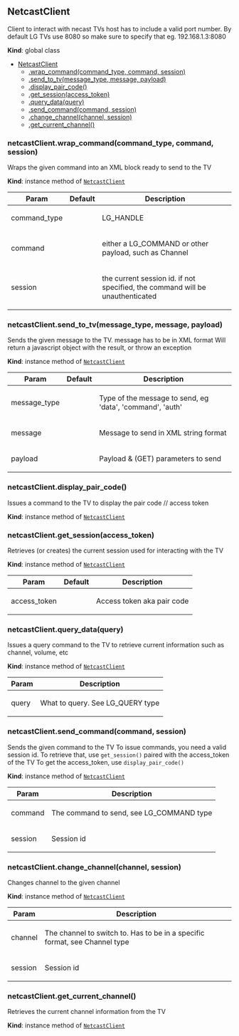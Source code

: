 <a name="NetcastClient"></a>

## NetcastClient
<p>Client to interact with necast TVs
host has to include a valid port number. By default LG TVs use 8080 so make sure to specify that
eg. 192.168.1.3:8080</p>

**Kind**: global class  

* [NetcastClient](#NetcastClient)
    * [.wrap_command(command_type, command, session)](#NetcastClient+wrap_command)
    * [.send_to_tv(message_type, message, payload)](#NetcastClient+send_to_tv)
    * [.display_pair_code()](#NetcastClient+display_pair_code)
    * [.get_session(access_token)](#NetcastClient+get_session)
    * [.query_data(query)](#NetcastClient+query_data)
    * [.send_command(command, session)](#NetcastClient+send_command)
    * [.change_channel(channel, session)](#NetcastClient+change_channel)
    * [.get_current_channel()](#NetcastClient+get_current_channel)

<a name="NetcastClient+wrap_command"></a>

### netcastClient.wrap\_command(command_type, command, session)
<p>Wraps the given command into an XML block ready to send to the TV</p>

**Kind**: instance method of [<code>NetcastClient</code>](#NetcastClient)  

| Param | Default | Description |
| --- | --- | --- |
| command_type |  | <p>LG_HANDLE</p> |
| command |  | <p>either a LG_COMMAND or other payload, such as Channel</p> |
| session | <code></code> | <p>the current session id. if not specified, the command will be unauthenticated</p> |

<a name="NetcastClient+send_to_tv"></a>

### netcastClient.send\_to\_tv(message_type, message, payload)
<p>Sends the given message to the TV. message has to be in XML format
Will return a javascript object with the result, or throw an exception</p>

**Kind**: instance method of [<code>NetcastClient</code>](#NetcastClient)  

| Param | Default | Description |
| --- | --- | --- |
| message_type |  | <p>Type of the message to send, eg 'data', 'command', 'auth'</p> |
| message | <code></code> | <p>Message to send in XML string format</p> |
| payload | <code></code> | <p>Payload &amp; (GET) parameters to send</p> |

<a name="NetcastClient+display_pair_code"></a>

### netcastClient.display\_pair\_code()
<p>Issues a command to the TV to display the pair code // access token</p>

**Kind**: instance method of [<code>NetcastClient</code>](#NetcastClient)  
<a name="NetcastClient+get_session"></a>

### netcastClient.get\_session(access_token)
<p>Retrieves (or creates) the current session used for interacting with the TV</p>

**Kind**: instance method of [<code>NetcastClient</code>](#NetcastClient)  

| Param | Default | Description |
| --- | --- | --- |
| access_token | <code></code> | <p>Access token aka pair code</p> |

<a name="NetcastClient+query_data"></a>

### netcastClient.query\_data(query)
<p>Issues a query command to the TV to retrieve current information such as channel, volume, etc</p>

**Kind**: instance method of [<code>NetcastClient</code>](#NetcastClient)  

| Param | Description |
| --- | --- |
| query | <p>What to query. See LG_QUERY type</p> |

<a name="NetcastClient+send_command"></a>

### netcastClient.send\_command(command, session)
<p>Sends the given command to the TV
To issue commands, you need a valid session id. To retrieve that, use <code>get_session()</code> paired with the access_token of the TV
To get the access_token, use <code>display_pair_code()</code></p>

**Kind**: instance method of [<code>NetcastClient</code>](#NetcastClient)  

| Param | Description |
| --- | --- |
| command | <p>The command to send, see LG_COMMAND type</p> |
| session | <p>Session id</p> |

<a name="NetcastClient+change_channel"></a>

### netcastClient.change\_channel(channel, session)
<p>Changes channel to the given channel</p>

**Kind**: instance method of [<code>NetcastClient</code>](#NetcastClient)  

| Param | Description |
| --- | --- |
| channel | <p>The channel to switch to. Has to be in a specific format, see Channel type</p> |
| session | <p>Session id</p> |

<a name="NetcastClient+get_current_channel"></a>

### netcastClient.get\_current\_channel()
<p>Retrieves the current channel information from the TV</p>

**Kind**: instance method of [<code>NetcastClient</code>](#NetcastClient)  
